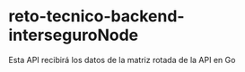 # reto-tecnico-backend-interseguroNode
Esta API recibirá los datos de la matriz rotada de la API en Go
